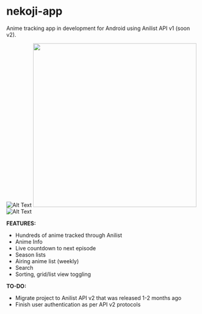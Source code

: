 # nekoji-app
Anime tracking app in development for Android using Anilist API v1 (soon v2).

![Alt Text](https://thumbs.gfycat.com/TediousExemplaryFairybluebird-size_restricted.gif) <img src="https://thumbs.gfycat.com/UnimportantGrizzledBunny-size_restricted.gif" height="428"> ![Alt Text](https://thumbs.gfycat.com/YearlyAngryGermanspaniel-size_restricted.gif)

**FEATURES:**
- Hundreds of anime tracked through Anilist
- Anime Info
- Live countdown to next episode
- Season lists
- Airing anime list (weekly)
- Search
- Sorting, grid/list view toggling

**TO-DO:**
- Migrate project to Anilist API v2 that was released 1-2 months ago
- Finish user authentication as per API v2 protocols
